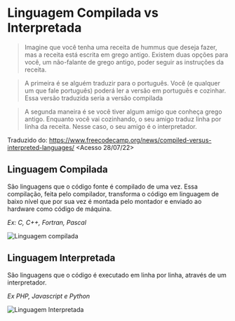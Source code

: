 # Linguagem Compilada vs Interpretada

> Imagine que você tenha uma receita de hummus que deseja fazer, mas a receita está escrita em grego antigo. Existem duas opções para você, um não-falante de grego antigo, poder seguir as instruções da receita.

> A primeira é se alguém traduzir para o português. Você (e qualquer um que fale português) poderá ler a versão em português e cozinhar. Essa versão traduzida seria a versão compilada

> A segunda maneira é se você tiver algum amigo que conheça grego antigo. Enquanto você vai cozinhando, o seu amigo traduz linha por linha da receita. Nesse caso, o seu amigo é o interpretador.


Traduzido do: https://www.freecodecamp.org/news/compiled-versus-interpreted-languages/ <Acesso 28/07/22>


## Linguagem Compilada
São linguagens que o código fonte é compilado de uma vez. Essa compilação, feita pelo compilador, transforma o código em linguagem de baixo nível que por sua vez é montada pelo montador e enviado ao hardware como código de máquina.

_Ex: C, C++, Fortran, Pascal_


![Linguagem compilada](https://user-images.githubusercontent.com/106445418/181505643-4b44ded9-7045-473e-980e-5aac741e34cd.png)



## Linguagem Interpretada
São linguagens que o código é executado em linha por linha, através de um interpretador.

_Ex PHP, Javascript e Python_

![Linguagem Interpretada](https://user-images.githubusercontent.com/106445418/181508558-4c0d69b7-09ed-4d7b-adfa-78d9ddd045ca.png)



